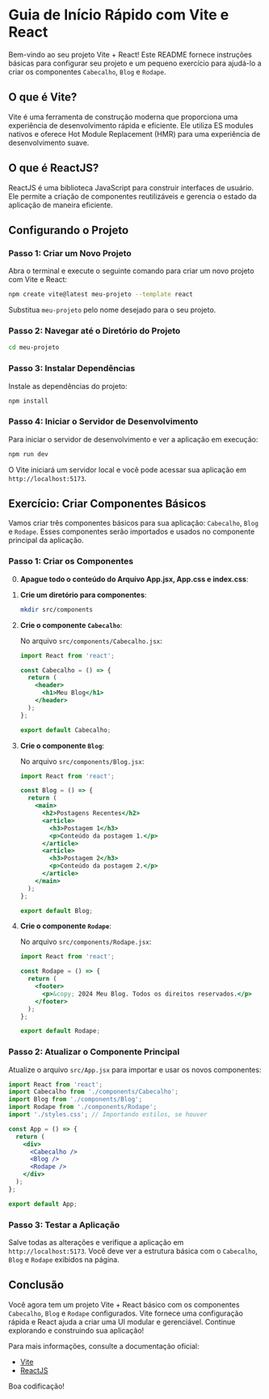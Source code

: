 
# Guia de Início Rápido com Vite e React

Bem-vindo ao seu projeto Vite + React! Este README fornece instruções básicas para configurar seu projeto e um pequeno exercício para ajudá-lo a criar os componentes `Cabecalho`, `Blog` e `Rodape`.

## O que é Vite?

Vite é uma ferramenta de construção moderna que proporciona uma experiência de desenvolvimento rápida e eficiente. Ele utiliza ES modules nativos e oferece Hot Module Replacement (HMR) para uma experiência de desenvolvimento suave.

## O que é ReactJS?

ReactJS é uma biblioteca JavaScript para construir interfaces de usuário. Ele permite a criação de componentes reutilizáveis e gerencia o estado da aplicação de maneira eficiente.

## Configurando o Projeto

### Passo 1: Criar um Novo Projeto

Abra o terminal e execute o seguinte comando para criar um novo projeto com Vite e React:

```bash
npm create vite@latest meu-projeto --template react
```

Substitua `meu-projeto` pelo nome desejado para o seu projeto.

### Passo 2: Navegar até o Diretório do Projeto

```bash
cd meu-projeto
```

### Passo 3: Instalar Dependências

Instale as dependências do projeto:

```bash
npm install
```

### Passo 4: Iniciar o Servidor de Desenvolvimento

Para iniciar o servidor de desenvolvimento e ver a aplicação em execução:

```bash
npm run dev
```

O Vite iniciará um servidor local e você pode acessar sua aplicação em `http://localhost:5173`.

## Exercício: Criar Componentes Básicos

Vamos criar três componentes básicos para sua aplicação: `Cabecalho`, `Blog` e `Rodape`. Esses componentes serão importados e usados no componente principal da aplicação.

### Passo 1: Criar os Componentes

0. **Apague todo o conteúdo do Arquivo App.jsx, App.css e index.css**:
1. **Crie um diretório para componentes**:

   ```bash
   mkdir src/components
   ```


2. **Crie o componente `Cabecalho`**:


   No arquivo `src/components/Cabecalho.jsx`:

   ```jsx
   import React from 'react';

   const Cabecalho = () => {
     return (
       <header>
         <h1>Meu Blog</h1>
       </header>
     );
   };

   export default Cabecalho;
   ```

3. **Crie o componente `Blog`**:

   No arquivo `src/components/Blog.jsx`:

   ```jsx
   import React from 'react';

   const Blog = () => {
     return (
       <main>
         <h2>Postagens Recentes</h2>
         <article>
           <h3>Postagem 1</h3>
           <p>Conteúdo da postagem 1.</p>
         </article>
         <article>
           <h3>Postagem 2</h3>
           <p>Conteúdo da postagem 2.</p>
         </article>
       </main>
     );
   };

   export default Blog;
   ```

4. **Crie o componente `Rodape`**:

   No arquivo `src/components/Rodape.jsx`:

   ```jsx
   import React from 'react';

   const Rodape = () => {
     return (
       <footer>
         <p>&copy; 2024 Meu Blog. Todos os direitos reservados.</p>
       </footer>
     );
   };

   export default Rodape;
   ```

### Passo 2: Atualizar o Componente Principal

Atualize o arquivo `src/App.jsx` para importar e usar os novos componentes:

```jsx
import React from 'react';
import Cabecalho from './components/Cabecalho';
import Blog from './components/Blog';
import Rodape from './components/Rodape';
import './styles.css'; // Importando estilos, se houver

const App = () => {
  return (
    <div>
      <Cabecalho />
      <Blog />
      <Rodape />
    </div>
  );
};

export default App;
```

### Passo 3: Testar a Aplicação

Salve todas as alterações e verifique a aplicação em `http://localhost:5173`. Você deve ver a estrutura básica com o `Cabecalho`, `Blog` e `Rodape` exibidos na página.

## Conclusão

Você agora tem um projeto Vite + React básico com os componentes `Cabecalho`, `Blog` e `Rodape` configurados. Vite fornece uma configuração rápida e React ajuda a criar uma UI modular e gerenciável. Continue explorando e construindo sua aplicação!

Para mais informações, consulte a documentação oficial:

- [Vite](https://vitejs.dev/)
- [ReactJS](https://reactjs.org/)

Boa codificação!

